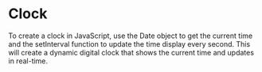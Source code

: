 # Clock
To create a clock in JavaScript, use the Date object to get the current time and the setInterval function to update the time display every second. This will create a dynamic digital clock that shows the current time and updates in real-time.
